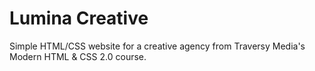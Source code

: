 # Lumina Creative

Simple HTML/CSS website for a creative agency from Traversy Media's 
Modern HTML & CSS 2.0 course.
